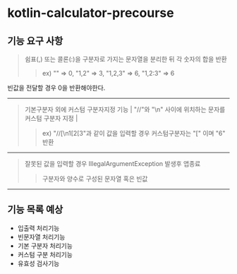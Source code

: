 # kotlin-calculator-precourse

## 기능 요구 사항

> 쉼표(,) 또는 콜론(:)을 구분자로 가지는 문자열을 분리한 뒤 각 숫자의 합을 반환
>> ex) "" => 0, "1,2" => 3, "1,2,3" => 6, "1,2:3" => 6

빈값을 전달할 경우 0을 반환해야한다.

- - -

> 기본구분자 외에 커스텀 구분자지정 기능 | "//"와 "\n" 사이에 위치하는 문자를 커스텀 구분자 지정 |
>> ex) "//[\n1[2[3"과 같이 값을 입력할 경우 커스텀구분자는 "[" 이며 "6" 반환

- - -

> 잘못된 값을 입력할 경우 IllegalArgumentException 발생후 앱종료
>> 구분자와 양수로 구성된 문자열 혹은 빈값

- - -

## 기능 목록 예상
- 입출력 처리기능
- 빈문자열 처리기능
- 기본 구분자 처리기능
- 커스텀 구분 처리기능
- 유효성 검사기능